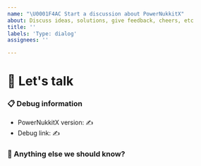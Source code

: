 ```yaml
---
name: "\U0001F4AC Start a discussion about PowerNukkitX"
about: Discuss ideas, solutions, give feedback, cheers, etc
title: ''
labels: 'Type: dialog'
assignees: ''

---
```


# 💬 Let's talk

<!--✍ Feel free to ask questions or start related discussion below -->

### 📋 Debug information

<!-- ⚠ This information may help us to give you better answers but they are not required ⚠ -->
<!-- Use the 'debugpaste upload' command in PowerNukkitX -->
<!-- You can get the version from the file name, the 'about' or 'debugpaste' command outputs -->

* PowerNukkitX version: ✍
* Debug link: ✍

### 💬 Anything else we should know?

<!-- ✍ This is the perfect place to add any additional details -->

